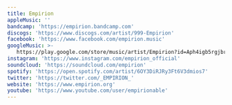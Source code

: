 ```yaml
---
title: Empirion
appleMusic: ''
bandcamp: 'https://empirion.bandcamp.com'
discogs: 'https://www.discogs.com/artist/999-Empirion'
facebook: 'https://www.facebook.com/empirion.music'
googleMusic: >-
   https://play.google.com/store/music/artist/Empirion?id=Aph4igb5rgjbrasecmdjxj3fyri
instagram: 'https://www.instagram.com/empirion_official'
soundcloud: 'https://soundcloud.com/empirion'
spotify: 'https://open.spotify.com/artist/6OY3DiRJRy3Ft6V3dmios7'
twitter: 'https://twitter.com/_EMPIRION_'
website: 'https://www.empirion.org'
youtube: 'https://www.youtube.com/user/empirionable'
---
```

